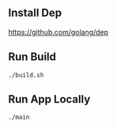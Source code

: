 ## Install Dep

https://github.com/golang/dep

## Run Build
```
./build.sh
```

## Run App Locally
```
./main
```